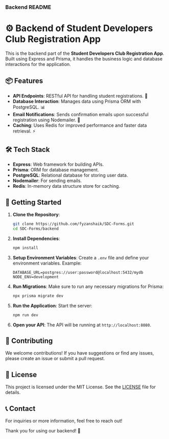 ### Backend README


# ⚙️ Backend of Student Developers Club Registration App

This is the backend part of the **Student Developers Club Registration App**. Built using Express and Prisma, it handles the business logic and database interactions for the application.

## 📦 Features

- **API Endpoints**: RESTful API for handling student registrations. 📡
- **Database Interaction**: Manages data using Prisma ORM with PostgreSQL. 📊
- **Email Notifications**: Sends confirmation emails upon successful registration using Nodemailer. 📧
- **Caching**: Uses Redis for improved performance and faster data retrieval. ⚡

## 🛠️ Tech Stack

- **Express**: Web framework for building APIs.
- **Prisma**: ORM for database management.
- **PostgreSQL**: Relational database for storing user data.
- **Nodemailer**: For sending emails.
- **Redis**: In-memory data structure store for caching.

## 🚀 Getting Started

1. **Clone the Repository**:
   ```bash
   git clone https://github.com/fyzanshaik/SDC-Forms.git
   cd SDC-Forms/backend
   ```

2. **Install Dependencies**:
   ```bash
   npm install
   ```

3. **Setup Environment Variables**:
   Create a `.env` file and define your environment variables. Example:
   ```env
   DATABASE_URL=postgres://user:password@localhost:5432/mydb
   NODE_ENV=development
   ```

4. **Run Migrations**:
   Make sure to run any necessary migrations for Prisma:
   ```bash
   npx prisma migrate dev
   ```

5. **Run the Application**:
   Start the server:
   ```bash
   npm run dev
   ```

6. **Open your API**:
   The API will be running at `http://localhost:8080`.

## 🤝 Contributing

We welcome contributions! If you have suggestions or find any issues, please create an issue or submit a pull request.

## 📄 License

This project is licensed under the MIT License. See the [LICENSE](LICENSE) file for details.

## 📞 Contact

For inquiries or more information, feel free to reach out!

Thank you for using our backend! 🎉
